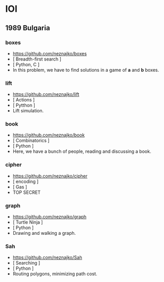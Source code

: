 # IOI
## 1989 Bulgaria
### boxes
- https://github.com/neznajko/boxes
- [ Breadth-first search ]
- [ Python, C ]
- In this problem, we have to find solutions
  in a game of **a** and **b** boxes.
### lift
- https://github.com/neznajko/lift
- [ Actions ]
- [ Pytthon ]
- Lift simulation.
### book
- https://github.com/neznajko/book
- [ Combinatorics ]
- [ Python ]
- Here, we have a bunch of people, reading and discussing a book.
### cipher
- https://github.com/neznajko/cipher
- [ encoding ]
- [ Gas ]
- TOP SECRET
### graph
- https://github.com/neznajko/graph
- [ Turtle Ninja ]
- [ Python ]
- Drawing and walking a graph.
### Sah
- https://github.com/neznajko/Sah
- [ Searching ]
- [ Python ]
- Routing polygons, minimizing path cost.
<!--
%%%%%%%%%%%%%%%%%%%%%%%%%%%%%%%%%%%%%%%%%%%%%%%%%%%%%%%%%%%%%%%%
% 1990 Soviet Union
\vspace{0.3cm}
{\texttt{\Large{1990\,\,Soviet Union}}}\\
\vspace{0.1cm}
\hrule height .8 pt width 7.5 in \relax
%
% slider
\vspace{0.2cm}
\definecolor{slider}{rgb}{0.50, 0.00, 1.00}
\hypersetup{urlcolor=slider}
\url{https://github.com/neznajko/slider}
\hspace*{\fill} \textbf{\textsf{[\,Breadth\,-\,First Search\,]}}%
\texttt{[\,C\,]}\\
\texttt{{\huge P}{\large rogramming a game of sliding
    squares.}}\\
%
% boxes2
\vspace{0.2cm}
\definecolor{boxes2}{rgb}{0.20, 0.30, 1.00}
\hypersetup{urlcolor=boxes2}
\url{https://github.com/neznajko/boxes2}
\hspace*{\fill} \textbf{\textsf{[\,Recursion\,]}}%
\textsf{[\,Python\,]}\\
\textsf{{\huge G}{\large ame of boxes, with two players
    connecting dots on a grid.}}\\
%
% books
\vspace{0.2cm}
\definecolor{books}{rgb}{0.20, 0.50, 0.80}
\hypersetup{urlcolor=books}
\url{https://github.com/neznajko/books}
\hspace*{\fill} {\textsc{[\,combinatorics\,]}}%
\textbf{\textit{[\,Python\,]}}\\
\textit{{\huge S}{\large peed reading.}}\\
%
% problem4
\vspace{0.2cm}
\definecolor{problem4}{rgb}{0.10, 0.40, 0.70}
\hypersetup{urlcolor=problem4}
\url{https://github.com/neznajko/problem4}
\hspace*{\fill} \textbf{\textsf{[\,tree\,-\,search\,]}}%
{\textsc{[\,C\,]}}\\
\textsf{{\huge G}{\large ame of crossing consequtive squares
    on a paper.}}\\
%
% split
\vspace{0.2cm}
\definecolor{split}{rgb}{0.70, 0.10, 0.20}
\hypersetup{urlcolor=split}
\url{https://github.com/neznajko/split}
\hspace*{\fill} \textbf{\textsf{[\,{tree\,-\,search}\,]}}%
\texttt{\textsl{[\,{Python}\,]}}\\
\texttt{\textit{{\huge E}\,{\large xpressing powers of numbers
      with minimum operations.}}}\\
%
% weird
\vspace{0.2cm}
\definecolor{weird}{rgb}{1.00, 0.00, 0.00}
\hypersetup{urlcolor=weird}
\url{https://github.com/neznajko/weird}
\hspace*{\fill} {\textsf{[\,{Markov\,Algorithm}\,]}}%
{\textbf{[\,\textsl{Javascript}\,]}}\\
\textsf{\textbf{{\huge A}{dding two numbers by strings
      substitution.}}}\\
%
% artGallery
\vspace{0.2cm}
\definecolor{artGallery}{rgb}{0.00, 0.80, 0.80}
\hypersetup{urlcolor=artGallery}
\url{https://github.com/neznajko/artGallery}
\hspace*{\fill} {\texttt{[\,{Combinatorics}\,]}}%
{\textsf{[\,{Python}\,]}}\\
\textsl{\textbf{{\Huge t}{his is about an Art Gallery and
      covering gaps in a Guards Shedule.}}}\\
%
% Str8
\vspace{0.2cm}
\definecolor{Str8}{rgb}{0.00, 0.00, 1.00}
\hypersetup{urlcolor=Str8}
\url{https://github.com/neznajko/Str8}
\hspace*{\fill} \textbf{\textsf{[\,{Searching}\,]}}%
{\textbf{\small [\,{Python}\,]}}\\
\textsl{\textsf{{\huge L}{\large ooking for a straight
      line, crossing maximum number of segments.}}}\\
%
% robots
\vspace{0.2cm}
\definecolor{robots}{rgb}{0.30, 0.10, 0.40}
\hypersetup{urlcolor=robots}
\url{https://github.com/neznajko/robots}
\hspace*{\fill} \textbf{{[\,\textit{BF-Search}\,]}}%
\textbf{\textsf{[\,{C++}\,]}}\\
\textbf{\textsl{{\huge N}{\small avigate, constantly moving
 robots, in a network graph for a rendezvous.}}}\\
%
% Koriko
\vspace{0.2cm}
\definecolor{Koriko}{rgb}{0.50, 0.10, 0.10}
\hypersetup{urlcolor=Koriko}
\url{https://github.com/neznajko/Koriko}
\hspace*{\fill} {\texttt{[\,{DF-Search}\,]}}%
{\textbf{[\,\textsl{C++}\,]}}\\
{\texttt{{\huge S}{earching for a path between two
      street crosses.}}}\\
%%%%%%%%%%%%%%%%%%%%%%%%%%%%%%%%%%%%%%%%%%%%%%%%%%%%%%%%%%%%%%%%
% 1991 Greece
\vspace{0.3cm}
{\texttt{\Large{1991\,\,Greece}}}\\
\vspace{0.1cm}
\hrule height .8 pt width 7.5 in \relax
%
% Playcard
\vspace{0.2cm}
\definecolor{Playcard}{rgb}{0.00, 0.50, 1.00}
\hypersetup{urlcolor=Playcard}
\url{https://github.com/neznajko/Playcard}
\hspace*{\fill} {\textit{[\,\textbf{Algorithm}\,]}}%
{\texttt{[\,{C++}\,]}}\\
{\textsf{{\huge S}{imulating game of cards, similar to Solitaire.}}}\\
%
% Trees
\vspace{0.2cm}
\definecolor{Trees}{rgb}{0.00, 0.00, 1.00}
\hypersetup{urlcolor=Trees}
\url{https://github.com/neznajko/Trees}
\hspace*{\fill} {\texttt{[\,{Geometry, Sorting}\,]}}%
{\textbf{[\,{C++}\,]}}\\
\textbf{\textsf{{\huge P}{reserving a rare class of ancient trees.}}}\\
%
% Square
\vspace{0.2cm}
\definecolor{Square}{rgb}{1.00, 0.20, 0.10}
\hypersetup{urlcolor=Square}
\url{https://github.com/neznajko/Square}
\hspace*{\fill} \textbf{\textsf{[\,{Searching}\,]}}%
{\texttt{\large [\,{Java}\,]}}\\
{\textsc{{\huge E}{numerating the positions of a \textit{5x5} matrix.}}}\\
%
% Languages
\vspace{0.2cm}
\definecolor{Languages}{rgb}{0.50, 0.10, 0.20}
\hypersetup{urlcolor=Languages}
\url{https://github.com/neznajko/Languages}
\hspace*{\fill} \textbf{\texttt{[\,{\small Classification}\,]}}%
\textbf{\textsf{[\,{Java}\,]}}\\
{\texttt{{\huge I}{dentifying a text language by a frequency analysis.}}}\\
%
% Sterms
\vspace{0.2cm}
\definecolor{Sterms}{rgb}{0.00, 0.50, 1.00}
\hypersetup{urlcolor=Sterms}
\url{https://github.com/neznajko/Sterms}
\hspace*{\fill} {\textsf{{[\,\textit{\large Algorithm}\,]}}}%
{\large\texttt{[\,{Python}\,]}}\\
{\textit{{\huge G}{\large enerating binary tree like structures.}}}\\
%
% MaxGang
\vspace{0.2cm}
\definecolor{MaxGang}{rgb}{0.20, 0.80, 1.00}
\hypersetup{urlcolor=MaxGang}
\url{https://github.com/neznajko/MaxGang}
\hspace*{\fill} {{[\,\textit{Gray Code}\,]}}%
{\textsc{{\huge [}\,{Python}\,{\huge ]}}}\\
\textsf{\textsl{{\huge M}{aximum collaboration search.}}}\\
%
% Doc
\vspace{0.2cm}
\definecolor{Doc}{rgb}{0.00, 0.70, 0.20}
\hypersetup{urlcolor=Doc}
\url{https://github.com/neznajko/Doc}
\hspace*{\fill} \textbf{\textsf{[\,{\small Discrete Simulation}\,]}}%
{\texttt{[\,{Lisp, Python}\,]}}\\
{\textsc{{\huge S}{cheduling Medics visitations.}}}\\
%
% 1992 Germany
\vspace{0.5cm}
{\texttt{\Large{1992\,\,Germany}}}\\
\vspace{0.1cm}
\hrule height .8 pt width 7.5 in \relax
%
% Myst
\vspace{0.3cm}
\definecolor{Myst}{rgb}{5.00, 0.10, 0.20}
\hypersetup{urlcolor=Myst}
\url{https://github.com/neznajko/Myst}
\hspace*{\fill} {\textbf{[\,{Algorithm}\,]}}%
{\textsf{[\,{Python}\,]}}\\
{\texttt{{\huge C}{oloring a map of a mystical continent.}}}\\
%
% Maze
\vspace{0.3cm}
\definecolor{Maze}{rgb}{0.50, 0.10, 0.70}
\hypersetup{urlcolor=Maze}
\url{https://github.com/neznajko/Maze}
\hspace*{\fill} {\texttt{[\,{Simulation}\,]}}%
{\textbf{[\,{Python}\,]}}\\
{{{\huge G}{\large enrating a Maze.}}}\\
\newpage
%
% Yland
\vspace{0.2cm}
\definecolor{Yland}{rgb}{0.10, 0.40, 0.60}
\hypersetup{urlcolor=Yland}
\url{https://github.com/neznajko/Yland}
\hspace*{\fill} \textbf{\textsf{[\,{\small Combinatorics}\,]}}%
{\texttt{\large[\,{\small P\,y\,t\,h\,o\,n}\,]}}\\
{\textit{\textbf{\huge R}{\large ecovering an islands' map.}}}\\
%
% Robot
\vspace{0.3cm}
\definecolor{Robot}{rgb}{0.00, 0.00, 1.00}
\hypersetup{urlcolor=Robot}
\url{https://github.com/neznajko/Robot}
\hspace*{\fill} {\texttt{[\,{Searching}\,]}}%
{\textbf{[\,\textsl{Lisp}\,]}}\\
{\textsf{\textbf{\huge P}{rogramming robot cycle route.}}}\\
%
% LeMonde
\vspace{0.3cm}
\definecolor{LeMonde}{rgb}{0.00, 0.35, 1.00}
\hypersetup{urlcolor=LeMonde}
\url{https://github.com/neznajko/LeMonde}
\hspace*{\fill} {\texttt{[\,{\small Combinatorics, Searching}\,]}}%
\textbf{{[\,{JavaScript}\,]}}\\
\texttt{{{\huge S}{\large cheduling a climbers party.}}}\\
%
% Rubik
\vspace{0.3cm}
\definecolor{Rubik}{rgb}{0.52, 0.03, 0.15}
\hypersetup{urlcolor=Rubik}
\url{https://github.com/neznajko/Rubik}
\hspace*{\fill} \textbf{\textsf{[\,{Algorithm}\,]}}%
{\texttt{[\,{\large C++}\,]}}\\
\textit{\textbf{{\huge R}{\large ubik's Cube}}}\\
%
% 1993 Argentina
\vspace{0.5cm}
{\texttt{\Large{1993\,\,Argentina}}}\\
\vspace{0.1cm}
\hrule height .8 pt width 7.5 in \relax
%
% Necklace
\vspace{0.3cm}
\definecolor{Necklace}{rgb}{0.00, 0.00, 1.00}
\hypersetup{urlcolor=Necklace}
\url{https://github.com/neznajko/Necklace}
\hspace*{\fill} {\texttt{[\,{Combinatorics}\,]}}%
{\textbf{[\,{\textit{Python,} C++}\,]}}\\
{\textsf{\textbf{\huge A\,}{\large problem about a necklace.}}}\\
%
% Ctrl
\vspace{0.2cm}
\definecolor{Ctrl}{rgb}{0.45, 0.05, 0.10}
\hypersetup{urlcolor=Ctrl}
\url{https://github.com/neznajko/Ctrl}
\hspace*{\fill} {\textsf{[\,{Graph}\,]}}%
{\texttt{[\,{Java, C++}\,]}}\\
{\textsl{{\huge C}{\large apitalizing companies' shares.}}}\\
%
% Colour
\vspace{0.23cm}
\definecolor{Colour}{rgb}{0.13, 0.12, 0.82}
\hypersetup{urlcolor=Colour}
\url{https://github.com/neznajko/Colour}
\hspace*{\fill} {\textbf{[\,{d\,f\,s}\,]}}%
\textbf{\textsf{[\,{C++}\,]}}\\
{\textbf{{\huge C}{alculating uniformly coloured arreas.}}}\\
%
% Itinerary
\vspace{0.24cm}
\definecolor{Itinerary}{rgb}{0.20, 0.05, 0.80}
\hypersetup{urlcolor=Itinerary}
\url{https://github.com/neznajko/Itinerary}
\hspace*{\fill} {\textsc{[\,{d\,f\,s}\,]}}%
{\textbf{[\,\textsl{C++}\,]}}\\
{\texttt{{\huge F}{rom Vancouver to Halifax and back.}}}\\
%
% 1994 Sweden
\vspace{0.5cm}
{\texttt{\Large{1994\,\,Sweden}}}\\
\vspace{0.1cm}
\hrule height .8 pt width 7.5 in \relax
%
% TheTCP
\vspace{0.4cm}
\definecolor{TheTCP}{rgb}{0.50, 0.03, 0.02}
\hypersetup{urlcolor=TheTCP}
\url{https://github.com/neznajko/TheTCP}
\begin{itemize}
\item \textit{\large The Triangle}
\hspace*{\fill} {\textsf{[\,{d f s}\,]}}%
        {\texttt{[\,{Python}\,]}}\\
        {\texttt{{\Large M}{aximum sum searching.}}}
\item \textsc{The Castle}
\hspace*{\fill} {\texttt{\large [\,{d f s}\,]}}%
        \textbf{\textsf{[\,{JavaScript}\,]}}\\
        {\textsf{{\Large E}{\large xamining castle's interior.}}}          
\item {\texttt{\large The Primes}}
\hspace*{\fill} {\textsf{{[\,\textsl{Backtracking}\,]}}}%
{\textbf{[\,\textsl{Python}\,]}}\\
{{{\huge A}{ranging prime numbers in a square.}}}\\
\end{itemize}
\newpage
%
% TheCBC
% TheClocks.js
% TheBuses.py
% TheCircle.py
\vspace{0.4cm}
\definecolor{TheCBC}{rgb}{0.50, 0.03, 0.02}
\hypersetup{urlcolor=TheCBC}
\url{https://github.com/neznajko/TheCBC}
\begin{itemize}
%
\item {The Clocks}
\hspace*{\fill} {\texttt{[\,\textit{b f s}\,]}}%
        \textbf{\textsf{[\,{\scriptsize J a v a s c r i p t}\,]}}\\
        {\textit{{\Large S}{ynchronizing 9 clocks.}}}
%
\item \textsc{The Buses}
\hspace*{\fill} {\texttt{\large [\,{Greedy Algorithm}\,]}}%
        \textbf{\textsf{[\,{Python}\,]}}\\
        {\textsf{{\Large F}{\large iguring bus shedules.}}}          
%
\item {\texttt{\large The Circle}}
\hspace*{\fill} {\textsf{{[\,\textsl{Math, Backtracking}\,]}}}%
{\textbf{[\,\textsl{python}\,]}}\\
{\textsf{{\huge P}{icking set of coins, generating maximum sequence of numbers.}}}\\
\end{itemize}
% 1995 The Netherlands
\vspace{0.5cm}
{\texttt{\Large{1995\,\,The Netherlands}}}\\
\vspace{0.1cm}
\hrule height .8 pt width 7.5 in \relax
%
% issue2
\vspace{0.2cm}
\definecolor{issue2}{rgb}{0.50, 0.00, 0.10}
\hypersetup{urlcolor=issue2}
\url{https://github.com/neznajko/issue2}
\begin{itemize}
\item \textsl{\large Packing Rectangles}
\hspace*{\fill} {\textsc{[\,combinatorics\,]}}%
        {\textsf{[\,{C}\,]}}\\
        {\texttt{{\Large S}{earching for optimal packing arrangements.}}}
\item \textsc{Shopping Offers}
\hspace*{\fill} {\texttt{\large [\,{Backtracking}\,]}}%
        \textbf{\textsf{[\,{Java}\,]}}\\
        {\textsf{{\Large F}{\large inding the best offers.}}}          
\end{itemize}
%
% Printing
\vspace{0.2cm}
\definecolor{Printing}{rgb}{0.00, 0.00, 1.00}
\hypersetup{urlcolor=Printing}
\url{https://github.com/neznajko/Printing}
\hspace*{\fill} {\textit{{\Large [}\,\textsf{\scriptsize Discrete Simulation}\,{\Large ]}}}%
{\texttt{{\small [}\,{\Large Python}\,{\small ]}}}\\
{\texttt{{\huge S}{imulating a simple LAN with printers and a semaphore.}}}\\
%
% CS
\vspace{0.2cm}
\definecolor{CS}{rgb}{0.50, 0.00, 0.10}
\hypersetup{urlcolor=CS}
\url{https://github.com/neznajko/CS}
\hspace*{\fill} {{[\,\textsc{\small combinatorics}\,]}}%
{\texttt{[\,\textsl{\large C\#}\,]}}\\
{{\textbf{\huge M}\texttt{atching words from dictionary.}}}\\
%
% StreetRace
\vspace{0.2cm}
\definecolor{StreetRace}{rgb}{0.30, 0.00, 0.20}
\hypersetup{urlcolor=StreetRace}
\url{https://github.com/neznajko/StreetRace}
\hspace*{\fill} {{[\,\texttt{topological sorting, {\large dfs}}\,]}}%
\textbf{\textit{[\,{\large JavaScript}\,]}}\\
\textbf{\textsl{{\huge F}{\small inding splitting points in a well-formed course.}}}\\
%
% beacon ()
%
\vspace{0.2cm}
\definecolor{beacon}{rgb}{0.80, 0.00, 0.10}
\hypersetup{urlcolor=beacon}
\url{https://github.com/neznajko/beacon}
\hspace*{\fill} {\texttt{\scriptsize[\,{B I T P A T T E R N S}\,]}}%
{\textsf{\large[\,{Python}\,]}}\\
{{\textbf{\huge T}\textsf{\scriptsize e s t i n g \textbf{a} b e a c o n
      \textbf{b y} s w i t c h i n g \textbf{w i r e s.}}}}\\
%
% 1996 Hungary
% 
\vspace{0.5cm}
{\texttt{\Large{1996\,\,Hungary}}}\\
\vspace{0.1cm}
\hrule height .8 pt width 7.5 in \relax
%
% AGame ()
%
\vspace{0.2cm}
\definecolor{AGame}{rgb}{0.70, 0.00, 0.30}
\hypersetup{urlcolor=AGame}
\url{https://github.com/neznajko/AGame}
\hspace*{\fill} \textbf{\textsl{[\,{\scriptsize GREEDY} {algorithm}\,]}}%
{\texttt{\large[\,{Perl}\,]}}\\
{\textsf{{\huge L}\textit{\small ooking for a winning strategy in a two players' game.}}}\\
%
% Factory/Python
%
\vspace{0.2cm}
\definecolor{Factory}{rgb}{0.30, 0.00, 0.40}
\hypersetup{urlcolor=Factory}
\url{https://github.com/neznajko/Factory}
\hspace*{\fill} {\textit{[\,\textbf{algorithm}\,]}}%
\textsf{{{\large [}\,{Python}\,{\large]}}}\\
{{\textit{\huge D}\texttt{ispatching jobs on a production line.}}}\\
%
% Sckoolz/Python ()
%
\vspace{0.2cm}
\definecolor{Sckoolz}{rgb}{0.00, 0.00, 1.00}
\hypersetup{urlcolor=Sckoolz}
\url{https://github.com/neznajko/Sckoolz}
\hspace*{\fill} {\texttt{[\,{DFS}\,]}}%
{\texttt{{\Large [}\,{\scriptsize Python}\,{\huge]}}}\\
\textit{\textsf{{\huge F}iguring strongly connected components in a directed graph.}}\\
%
% sor3ing/perl,gas,c++,javascript
%
\vspace{0.2cm}
\definecolor{sor3ing}{rgb}{0.40, 0.00, 0.10}
\hypersetup{urlcolor=sor3ing}
\url{https://github.com/neznajko/sor3ing}
\hspace*{\fill} {{[\,\textit{\textsf{\scriptsize GREEDY} \texttt{algorithm}}\,]}}%
{\textsf{[\,{\scriptsize Perl, Gas, C++, Javascript}\,]}}\\
{\textbf{{\huge S}\textit{orting three valued array.}}}\\
%
% prefix( nasm, c, go, bash )
%
\vspace{0.2cm}
\definecolor{prefix}{rgb}{0.00, 0.00, 0.50}
\hypersetup{urlcolor=prefix}
\url{https://github.com/neznajko/prefix}
\hspace*{\fill} \textsc{{[\,{queue}\,]}}%
\textbf{\texttt{[\,{Nasm, C, Go, Bash}\,]}}\\
\textit{\texttt{{\huge F}{inding prefix with maximum length.}}}\\
%
% MagicSqr, cpp, python [bfs]
%
\vspace{0.2cm}
\definecolor{MagicSqr}{rgb}{0.70, 0.00, 0.30}
\hypersetup{urlcolor=MagicSqr}
\url{https://github.com/neznajko/MagicSqr}
\hspace*{\fill} {\texttt{\large [\,\textit{b\,f\,s}\,]}}%
{\textit{\huge [}\,{\texttt{\large C++}\texttt{\large,} \textbf{\textit{\small P y t h o n}}}\,{\huge ]}}\\
\textbf{\huge M}{\texttt{agic square puzzle game.}}\\
%
% 1997 South Africa
%
\vspace{0.5cm}
{\texttt{\Large{1997\,\,South Africa}}}\\
\vspace{0.1cm}
\hrule height .8 pt width 7.5 in \relax
%
% Mars
%
\vspace{0.2cm}
\definecolor{Mars}{rgb}{0.50, 0.00, 0.00}
\hypersetup{urlcolor=Mars}
\url{https://github.com/neznajko/Mars}
\hspace*{\fill} {\texttt{[\,{Dijkstra's algorithm}\,]}}%
\textsf{\textbf{[\,{\small C,\,Python}\,]}}\\
{\textit{\textsf{\huge P}\texttt{icking maximum rock samples.}}}\\
%
% hex
%
\vspace{0.2cm}
\definecolor{hex}{rgb}{0.30, 0.00, 0.00}
\hypersetup{urlcolor=hex}
\url{https://github.com/neznajko/hex}
\hspace*{\fill} {\textsf{[\,\textsl{minimax}\,]}}%
{{[\,\textit{Python}\,]}}\\
{\textsf{{\huge S}{imple HEX engine.}}}\\
%
% iShongololo
%
\vspace{0.2cm}
\definecolor{iShongololo}{rgb}{0.60, 0.00, 0.00}
\hypersetup{urlcolor=iShongololo}
\url{https://github.com/neznajko/iShongololo}
\hspace*{\fill} {\texttt{[\,\textit{backtrack}\,]}}%
\texttt{{[\,{Python}\,]}}\\
\texttt{{{\huge C}{\small onstructing randomly 3d maze.}}}\\
%
% cartographer
%
\vspace{0.2cm}
\definecolor{cartographer}{rgb}{0.50, 0.00, 0.60}
\hypersetup{urlcolor=cartographer}
\url{https://github.com/neznajko/cartographer}
\hspace*{\fill} {\texttt{[\,{\small backtrack}\,]}}%
\textbf{\textsf{[\,{\scriptsize J a v a s c r i p t}\,]}}\\
\textsc{\texttt{{\huge P}{ositioning town labels on a map.}}}\\
%
% chars (..)
%
\vspace{0.2cm}
\definecolor{chars}{rgb}{0.00, 0.00, 0.50}
\hypersetup{urlcolor=chars}
\url{https://github.com/neznajko/chars}
\hspace*{\fill} \textsc{\texttt{[\,{nearest neighbors}\,]}}%
\texttt{\textit{[\,{Python}\,]}}\\
\textsf{\textsl{{\huge C}{\large haracters recognition.}}}\\
%
% stacks
%
\vspace{0.2cm}
\definecolor{stacks}{rgb}{0.50, 0.50, 1.00}
\hypersetup{urlcolor=stacks}
\url{https://github.com/neznajko/stacks}
\hspace*{\fill} \texttt{\textsc{[\,{\small binary search, priority queue}\,]}}%
{\textbf{[\,\textsl{javaScript}\,]}}\\
{\textsf{\textit{\huge M}{anaging container depot. }}}\\
%
% 1998 Setúbal
%
\vspace{0.5cm}
{\texttt{\Large{1998\,\,Setúbal}}}\\
\vspace{0.1cm}
\hrule height .8 pt width 7.5 in \relax
%
% Contact
%
\vspace{0.2cm}
\definecolor{Contact}{rgb}{0.30, 0.00, 0.30}
\hypersetup{urlcolor=Contact}
\url{https://github.com/neznajko/Contact}
\hspace*{\fill} {\texttt{[\,{hash}\,]}}%
{\textbf{[\,\textsl{JavaScript}\,]}}\\
{\textsl{{\huge C}{\small ounting patterns comming from the Center of the Galaxy.}}}\\
%
% StarryNight
%
\vspace{0.2cm}
\definecolor{StarryNight}{rgb}{0.00, 0.00, 1.00}
\hypersetup{urlcolor=StarryNight}
\url{https://github.com/neznajko/StarryNight}
\hspace*{\fill} \textbf{{[\,{dfs}\,]}}%
\textit{{[\,{JavaScript}\,]}}\\
{\texttt{{\huge L}{abeling star clusters.}}}\\
\newpage
%
% PartyLamps
%
\vspace{0.2cm}
\definecolor{PartyLamps}{rgb}{0.00, 0.00, 1.00}
\hypersetup{urlcolor=PartyLamps}
\url{https://github.com/neznajko/PartyLamps}
\hspace*{\fill} \textsl{{[\,{bfs}\,]}}
\textbf{\textsf{\small [\,{Python}\,]}}\\
{\texttt{{\huge C}{ounting \textit{N} Party Lamps on/off configurations after \textit{C} hits of \textit{4} buttons.}}}\\
%
% Picture
%
\vspace{0.2cm}
\definecolor{Picture}{rgb}{0.00, 0.00, 1.00}
\hypersetup{urlcolor=Picture}
\url{https://github.com/neznajko/Picture}
\hspace*{\fill} {\texttt{[\,{dfs}\,]}}
{\textsf{[\,{Python}\,]}}\\
\textbf{\textsf{{\huge Y}{\Large EAH!}}}\\
%
\end{flushleft}
\end{document}
% log:
% pro
%
%\vspace{0.2cm}
%\definecolor{pro}{rgb}{0.00, 0.00, 1.00}
%\hypersetup{urlcolor=pro}
%\url{https://github.com/neznajko/pro}
%\hspace*{\fill} {{[\,{dfs}\,]}}%
%{{[\,{Python}\,]}}\\
%{{{\huge Y}{eah!}}}\\
%
% - https://github.com/neznajko?tab=repositories
-->